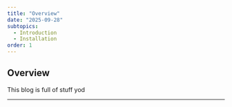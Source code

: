 ```yaml
---
title: "Overview"
date: "2025-09-28"
subtopics:
  - Introduction
  - Installation
order: 1
---
```

## Overview
This blog is full of stuff yod

***